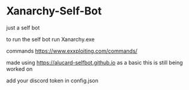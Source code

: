 # Xanarchy-Self-Bot
just a self bot 

to run the self bot run Xanarchy.exe

commands
https://www.exxploiting.com/commands/



made using https://alucard-selfbot.github.io as a basic this is still being worked on


add your discord token in config.json 
